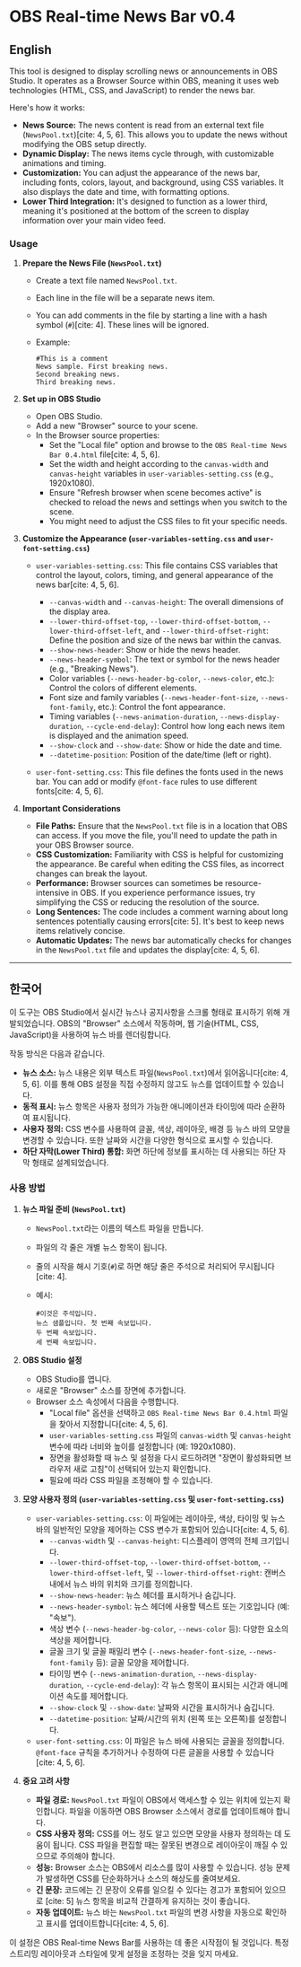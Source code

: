 # OBS Real-time News Bar v0.4

## English

This tool is designed to display scrolling news or announcements in OBS Studio. It operates as a Browser Source within OBS, meaning it uses web technologies (HTML, CSS, and JavaScript) to render the news bar.

Here's how it works:

* **News Source:** The news content is read from an external text file (`NewsPool.txt`)[cite: 4, 5, 6]. This allows you to update the news without modifying the OBS setup directly.
* **Dynamic Display:** The news items cycle through, with customizable animations and timing.
* **Customization:** You can adjust the appearance of the news bar, including fonts, colors, layout, and background, using CSS variables. It also displays the date and time, with formatting options.
* **Lower Third Integration:** It's designed to function as a lower third, meaning it's positioned at the bottom of the screen to display information over your main video feed.

### Usage

1.  **Prepare the News File (`NewsPool.txt`)**

    * Create a text file named `NewsPool.txt`.
    * Each line in the file will be a separate news item.
    * You can add comments in the file by starting a line with a hash symbol (`#`)[cite: 4]. These lines will be ignored.
    * Example:

        ```text
        #This is a comment
        News sample. First breaking news.
        Second breaking news.
        Third breaking news.
        ```
2.  **Set up in OBS Studio**

    * Open OBS Studio.
    * Add a new "Browser" source to your scene.
    * In the Browser source properties:
        * Set the "Local file" option and browse to the `OBS Real-time News Bar 0.4.html` file[cite: 4, 5, 6].
        * Set the width and height according to the `canvas-width` and `canvas-height` variables in `user-variables-setting.css` (e.g., 1920x1080).
        * Ensure "Refresh browser when scene becomes active" is checked to reload the news and settings when you switch to the scene.
        * You might need to adjust the CSS files to fit your specific needs.
3.  **Customize the Appearance (`user-variables-setting.css` and `user-font-setting.css`)**

    * `user-variables-setting.css`: This file contains CSS variables that control the layout, colors, timing, and general appearance of the news bar[cite: 4, 5, 6].
        * `--canvas-width` and `--canvas-height`: The overall dimensions of the display area.
        * `--lower-third-offset-top`, `--lower-third-offset-bottom`, `--lower-third-offset-left`, and `--lower-third-offset-right`: Define the position and size of the news bar within the canvas.
        * `--show-news-header`: Show or hide the news header.
        * `--news-header-symbol`: The text or symbol for the news header (e.g., "Breaking News").
        * Color variables (`--news-header-bg-color`, `--news-color`, etc.): Control the colors of different elements.
        * Font size and family variables (`--news-header-font-size`, `--news-font-family`, etc.): Control the font appearance.
        * Timing variables (`--news-animation-duration`, `--news-display-duration`, `--cycle-end-delay`): Control how long each news item is displayed and the animation speed.
        * `--show-clock` and `--show-date`: Show or hide the date and time.
        * `--datetime-position`: Position of the date/time (left or right).

    * `user-font-setting.css`: This file defines the fonts used in the news bar. You can add or modify `@font-face` rules to use different fonts[cite: 4, 5, 6].
4.  **Important Considerations**

    * **File Paths:** Ensure that the `NewsPool.txt` file is in a location that OBS can access. If you move the file, you'll need to update the path in your OBS Browser source.
    * **CSS Customization:** Familiarity with CSS is helpful for customizing the appearance. Be careful when editing the CSS files, as incorrect changes can break the layout.
    * **Performance:** Browser sources can sometimes be resource-intensive in OBS. If you experience performance issues, try simplifying the CSS or reducing the resolution of the source.
    * **Long Sentences:** The code includes a comment warning about long sentences potentially causing errors[cite: 5]. It's best to keep news items relatively concise.
    * **Automatic Updates:** The news bar automatically checks for changes in the `NewsPool.txt` file and updates the display[cite: 4, 5, 6].

---

## 한국어

이 도구는 OBS Studio에서 실시간 뉴스나 공지사항을 스크롤 형태로 표시하기 위해 개발되었습니다. OBS의 "Browser" 소스에서 작동하며, 웹 기술(HTML, CSS, JavaScript)을 사용하여 뉴스 바를 렌더링합니다.

작동 방식은 다음과 같습니다.

* **뉴스 소스:** 뉴스 내용은 외부 텍스트 파일(`NewsPool.txt`)에서 읽어옵니다[cite: 4, 5, 6]. 이를 통해 OBS 설정을 직접 수정하지 않고도 뉴스를 업데이트할 수 있습니다.
* **동적 표시:** 뉴스 항목은 사용자 정의가 가능한 애니메이션과 타이밍에 따라 순환하여 표시됩니다.
* **사용자 정의:** CSS 변수를 사용하여 글꼴, 색상, 레이아웃, 배경 등 뉴스 바의 모양을 변경할 수 있습니다. 또한 날짜와 시간을 다양한 형식으로 표시할 수 있습니다.
* **하단 자막(Lower Third) 통합:** 화면 하단에 정보를 표시하는 데 사용되는 하단 자막 형태로 설계되었습니다.

### 사용 방법

1.  **뉴스 파일 준비 (`NewsPool.txt`)**

    * `NewsPool.txt`라는 이름의 텍스트 파일을 만듭니다.
    * 파일의 각 줄은 개별 뉴스 항목이 됩니다.
    * 줄의 시작을 해시 기호(`#`)로 하면 해당 줄은 주석으로 처리되어 무시됩니다[cite: 4].
    * 예시:

        ```text
        #이것은 주석입니다.
        뉴스 샘플입니다. 첫 번째 속보입니다.
        두 번째 속보입니다.
        세 번째 속보입니다.
        ```
2.  **OBS Studio 설정**

    * OBS Studio를 엽니다.
    * 새로운 "Browser" 소스를 장면에 추가합니다.
    * Browser 소스 속성에서 다음을 수행합니다.
        * "Local file" 옵션을 선택하고 `OBS Real-time News Bar 0.4.html` 파일을 찾아서 지정합니다[cite: 4, 5, 6].
        * `user-variables-setting.css` 파일의 `canvas-width` 및 `canvas-height` 변수에 따라 너비와 높이를 설정합니다 (예: 1920x1080).
        * 장면을 활성화할 때 뉴스 및 설정을 다시 로드하려면 "장면이 활성화되면 브라우저 새로 고침"이 선택되어 있는지 확인합니다.
        * 필요에 따라 CSS 파일을 조정해야 할 수 있습니다.
3.  **모양 사용자 정의 (`user-variables-setting.css` 및 `user-font-setting.css`)**

    * `user-variables-setting.css`: 이 파일에는 레이아웃, 색상, 타이밍 및 뉴스 바의 일반적인 모양을 제어하는 CSS 변수가 포함되어 있습니다[cite: 4, 5, 6].
        * `--canvas-width` 및 `--canvas-height`: 디스플레이 영역의 전체 크기입니다.
        * `--lower-third-offset-top`, `--lower-third-offset-bottom`, `--lower-third-offset-left`, 및 `--lower-third-offset-right`: 캔버스 내에서 뉴스 바의 위치와 크기를 정의합니다.
        * `--show-news-header`: 뉴스 헤더를 표시하거나 숨깁니다.
        * `--news-header-symbol`: 뉴스 헤더에 사용할 텍스트 또는 기호입니다 (예: "속보").
        * 색상 변수 (`--news-header-bg-color`, `--news-color` 등): 다양한 요소의 색상을 제어합니다.
        * 글꼴 크기 및 글꼴 패밀리 변수 (`--news-header-font-size`, `--news-font-family` 등): 글꼴 모양을 제어합니다.
        * 타이밍 변수 (`--news-animation-duration`, `--news-display-duration`, `--cycle-end-delay`): 각 뉴스 항목이 표시되는 시간과 애니메이션 속도를 제어합니다.
        * `--show-clock` 및 `--show-date`: 날짜와 시간을 표시하거나 숨깁니다.
        * `--datetime-position`: 날짜/시간의 위치 (왼쪽 또는 오른쪽)를 설정합니다.
    * `user-font-setting.css`: 이 파일은 뉴스 바에 사용되는 글꼴을 정의합니다. `@font-face` 규칙을 추가하거나 수정하여 다른 글꼴을 사용할 수 있습니다[cite: 4, 5, 6].
4.  **중요 고려 사항**

    * **파일 경로:** `NewsPool.txt` 파일이 OBS에서 액세스할 수 있는 위치에 있는지 확인합니다. 파일을 이동하면 OBS Browser 소스에서 경로를 업데이트해야 합니다.
    * **CSS 사용자 정의:** CSS를 어느 정도 알고 있으면 모양을 사용자 정의하는 데 도움이 됩니다. CSS 파일을 편집할 때는 잘못된 변경으로 레이아웃이 깨질 수 있으므로 주의해야 합니다.
    * **성능:** Browser 소스는 OBS에서 리소스를 많이 사용할 수 있습니다. 성능 문제가 발생하면 CSS를 단순화하거나 소스의 해상도를 줄여보세요.
    * **긴 문장:** 코드에는 긴 문장이 오류를 일으킬 수 있다는 경고가 포함되어 있으므로 [cite: 5] 뉴스 항목을 비교적 간결하게 유지하는 것이 좋습니다.
    * **자동 업데이트:** 뉴스 바는 `NewsPool.txt` 파일의 변경 사항을 자동으로 확인하고 표시를 업데이트합니다[cite: 4, 5, 6].

이 설정은 OBS Real-time News Bar를 사용하는 데 좋은 시작점이 될 것입니다. 특정 스트리밍 레이아웃과 스타일에 맞게 설정을 조정하는 것을 잊지 마세요.

